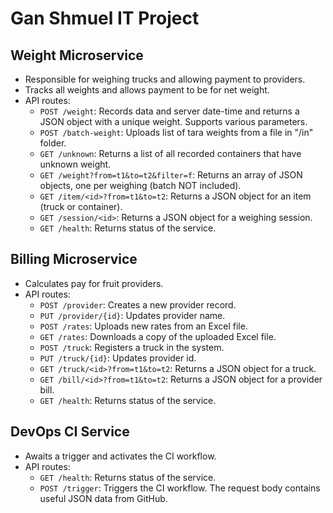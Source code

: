 # Gan Shmuel IT Project

## Weight Microservice

- Responsible for weighing trucks and allowing payment to providers.
- Tracks all weights and allows payment to be for net weight.
- API routes:
  - `POST /weight`: Records data and server date-time and returns a JSON object with a unique weight. Supports various parameters.
  - `POST /batch-weight`: Uploads list of tara weights from a file in "/in" folder.
  - `GET /unknown`: Returns a list of all recorded containers that have unknown weight.
  - `GET /weight?from=t1&to=t2&filter=f`: Returns an array of JSON objects, one per weighing (batch NOT included).
  - `GET /item/<id>?from=t1&to=t2`: Returns a JSON object for an item (truck or container).
  - `GET /session/<id>`: Returns a JSON object for a weighing session.
  - `GET /health`: Returns status of the service.

## Billing Microservice

- Calculates pay for fruit providers.
- API routes:
  - `POST /provider`: Creates a new provider record.
  - `PUT /provider/{id}`: Updates provider name.
  - `POST /rates`: Uploads new rates from an Excel file.
  - `GET /rates`: Downloads a copy of the uploaded Excel file.
  - `POST /truck`: Registers a truck in the system.
  - `PUT /truck/{id}`: Updates provider id.
  - `GET /truck/<id>?from=t1&to=t2`: Returns a JSON object for a truck.
  - `GET /bill/<id>?from=t1&to=t2`: Returns a JSON object for a provider bill.
  - `GET /health`: Returns status of the service.

## DevOps CI Service

- Awaits a trigger and activates the CI workflow.
- API routes:
  - `GET /health`: Returns status of the service.
  - `POST /trigger`: Triggers the CI workflow. The request body contains useful JSON data from GitHub.
